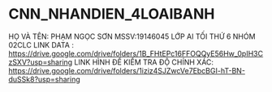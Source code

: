# CNN_NHANDIEN_4LOAIBANH
HỌ VÀ TÊN: PHẠM NGỌC SƠN
MSSV:19146045
LỚP AI TỐI THỨ 6 NHÓM 02CLC
LINK DATA : https://drive.google.com/drive/folders/1B_FHtEPc16FFOQQyE56Hw_0pIH3CzSXV?usp=sharing
LINK HÌNH ĐỂ KIỂM TRA ĐỘ CHÍNH XÁC: https://drive.google.com/drive/folders/1iziz4SJZwcVe7EbcBGI-hT-BN-duSSk8?usp=sharing
